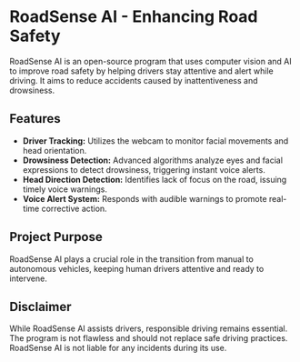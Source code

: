 # RoadSense AI - Enhancing Road Safety

RoadSense AI is an open-source program that uses computer vision and AI to improve road safety by helping drivers stay attentive and alert while driving. It aims to reduce accidents caused by inattentiveness and drowsiness.

## Features

- **Driver Tracking:** Utilizes the webcam to monitor facial movements and head orientation.
- **Drowsiness Detection:** Advanced algorithms analyze eyes and facial expressions to detect drowsiness, triggering instant voice alerts.
- **Head Direction Detection:** Identifies lack of focus on the road, issuing timely voice warnings.
- **Voice Alert System:** Responds with audible warnings to promote real-time corrective action.

## Project Purpose

RoadSense AI plays a crucial role in the transition from manual to autonomous vehicles, keeping human drivers attentive and ready to intervene.

## Disclaimer

While RoadSense AI assists drivers, responsible driving remains essential. The program is not flawless and should not replace safe driving practices. RoadSense AI is not liable for any incidents during its use.
